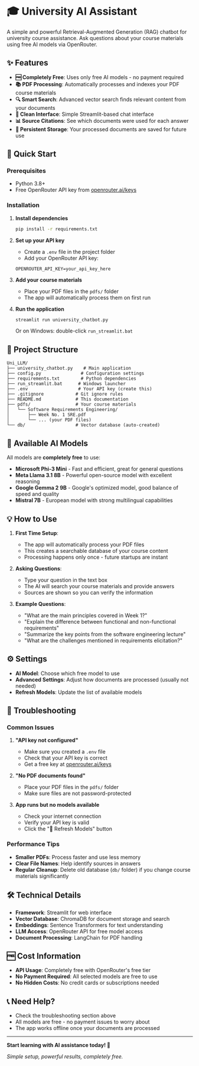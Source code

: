 # 🎓 University AI Assistant

A simple and powerful Retrieval-Augmented Generation (RAG) chatbot for university course assistance. Ask questions about your course materials using free AI models via OpenRouter.

## ✨ Features

- **🆓 Completely Free**: Uses only free AI models - no payment required
- **📚 PDF Processing**: Automatically processes and indexes your PDF course materials
- **🔍 Smart Search**: Advanced vector search finds relevant content from your documents
- **💬 Clean Interface**: Simple Streamlit-based chat interface
- **📊 Source Citations**: See which documents were used for each answer
- **💾 Persistent Storage**: Your processed documents are saved for future use

## 🚀 Quick Start

### Prerequisites
- Python 3.8+
- Free OpenRouter API key from [openrouter.ai/keys](https://openrouter.ai/keys)

### Installation

1. **Install dependencies**
   ```bash
   pip install -r requirements.txt
   ```

2. **Set up your API key**
   - Create a `.env` file in the project folder
   - Add your OpenRouter API key:
   ```env
   OPENROUTER_API_KEY=your_api_key_here
   ```

3. **Add your course materials**
   - Place your PDF files in the `pdfs/` folder
   - The app will automatically process them on first run

4. **Run the application**
   ```bash
   streamlit run university_chatbot.py
   ```
   Or on Windows: double-click `run_streamlit.bat`

## 📁 Project Structure

```
Uni_LLM/
├── university_chatbot.py    # Main application
├── config.py               # Configuration settings
├── requirements.txt        # Python dependencies
├── run_streamlit.bat      # Windows launcher
├── .env                   # Your API key (create this)
├── .gitignore            # Git ignore rules
├── README.md             # This documentation
├── pdfs/                 # Your course materials
│   └── Software Requirements Engineering/
│       ├── Week No. 1 SRE.pdf
│       └── ... (your PDF files)
└── db/                   # Vector database (auto-created)
```

## 🤖 Available AI Models

All models are **completely free** to use:

- **Microsoft Phi-3 Mini** - Fast and efficient, great for general questions
- **Meta Llama 3.1 8B** - Powerful open-source model with excellent reasoning
- **Google Gemma 2 9B** - Google's optimized model, good balance of speed and quality
- **Mistral 7B** - European model with strong multilingual capabilities

## 💡 How to Use

1. **First Time Setup**:
   - The app will automatically process your PDF files
   - This creates a searchable database of your course content
   - Processing happens only once - future startups are instant

2. **Asking Questions**:
   - Type your question in the text box
   - The AI will search your course materials and provide answers
   - Sources are shown so you can verify the information

3. **Example Questions**:
   - "What are the main principles covered in Week 1?"
   - "Explain the difference between functional and non-functional requirements"
   - "Summarize the key points from the software engineering lecture"
   - "What are the challenges mentioned in requirements elicitation?"

## ⚙️ Settings

- **AI Model**: Choose which free model to use
- **Advanced Settings**: Adjust how documents are processed (usually not needed)
- **Refresh Models**: Update the list of available models

## 🔧 Troubleshooting

### Common Issues

1. **"API key not configured"**
   - Make sure you created a `.env` file
   - Check that your API key is correct
   - Get a free key at [openrouter.ai/keys](https://openrouter.ai/keys)

2. **"No PDF documents found"**
   - Place your PDF files in the `pdfs/` folder
   - Make sure files are not password-protected

3. **App runs but no models available**
   - Check your internet connection
   - Verify your API key is valid
   - Click the "🔄 Refresh Models" button

### Performance Tips

- **Smaller PDFs**: Process faster and use less memory
- **Clear File Names**: Help identify sources in answers
- **Regular Cleanup**: Delete old database (`db/` folder) if you change course materials significantly

## 🛠️ Technical Details

- **Framework**: Streamlit for web interface
- **Vector Database**: ChromaDB for document storage and search
- **Embeddings**: Sentence Transformers for text understanding
- **LLM Access**: OpenRouter API for free model access
- **Document Processing**: LangChain for PDF handling

## 🆓 Cost Information

- **API Usage**: Completely free with OpenRouter's free tier
- **No Payment Required**: All selected models are free to use
- **No Hidden Costs**: No credit cards or subscriptions needed

## 📞 Need Help?

- Check the troubleshooting section above
- All models are free - no payment issues to worry about
- The app works offline once your documents are processed

---

**Start learning with AI assistance today! 🚀**

*Simple setup, powerful results, completely free.*